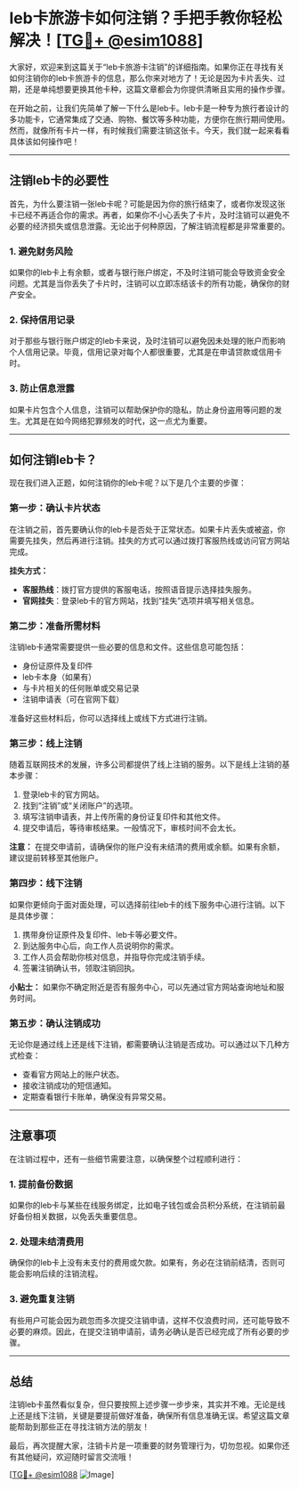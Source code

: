 # leb卡旅游卡如何注销？手把手教你轻松解决！[[TG💪+ @esim1088](https://t.me/s/esim1088)]

大家好，欢迎来到这篇关于“leb卡旅游卡注销”的详细指南。如果你正在寻找有关如何注销你的leb卡旅游卡的信息，那么你来对地方了！无论是因为卡片丢失、过期，还是单纯想要更换其他卡种，这篇文章都会为你提供清晰且实用的操作步骤。

在开始之前，让我们先简单了解一下什么是leb卡。leb卡是一种专为旅行者设计的多功能卡，它通常集成了交通、购物、餐饮等多种功能，方便你在旅行期间使用。然而，就像所有卡片一样，有时候我们需要注销这张卡。今天，我们就一起来看看具体该如何操作吧！

---

## 注销leb卡的必要性

首先，为什么要注销一张leb卡呢？可能是因为你的旅行结束了，或者你发现这张卡已经不再适合你的需求。再者，如果你不小心丢失了卡片，及时注销可以避免不必要的经济损失或信息泄露。无论出于何种原因，了解注销流程都是非常重要的。

### 1. 避免财务风险
如果你的leb卡上有余额，或者与银行账户绑定，不及时注销可能会导致资金安全问题。尤其是当你丢失了卡片时，注销可以立即冻结该卡的所有功能，确保你的财产安全。

### 2. 保持信用记录
对于那些与银行账户绑定的leb卡来说，及时注销可以避免因未处理的账户而影响个人信用记录。毕竟，信用记录对每个人都很重要，尤其是在申请贷款或信用卡时。

### 3. 防止信息泄露
如果卡片包含个人信息，注销可以帮助保护你的隐私，防止身份盗用等问题的发生。尤其是在如今网络犯罪频发的时代，这一点尤为重要。

---

## 如何注销leb卡？

现在我们进入正题，如何注销你的leb卡呢？以下是几个主要的步骤：

### **第一步：确认卡片状态**
在注销之前，首先要确认你的leb卡是否处于正常状态。如果卡片丢失或被盗，你需要先挂失，然后再进行注销。挂失的方式可以通过拨打客服热线或访问官方网站完成。

**挂失方式：**
- **客服热线**：拨打官方提供的客服电话，按照语音提示选择挂失服务。
- **官网挂失**：登录leb卡的官方网站，找到“挂失”选项并填写相关信息。

### **第二步：准备所需材料**
注销leb卡通常需要提供一些必要的信息和文件。这些信息可能包括：
- 身份证原件及复印件
- leb卡本身（如果有）
- 与卡片相关的任何账单或交易记录
- 注销申请表（可在官网下载）

准备好这些材料后，你可以选择线上或线下方式进行注销。

### **第三步：线上注销**
随着互联网技术的发展，许多公司都提供了线上注销的服务。以下是线上注销的基本步骤：
1. 登录leb卡的官方网站。
2. 找到“注销”或“关闭账户”的选项。
3. 填写注销申请表，并上传所需的身份证复印件和其他文件。
4. 提交申请后，等待审核结果。一般情况下，审核时间不会太长。

**注意：** 在提交申请前，请确保你的账户没有未结清的费用或余额。如果有余额，建议提前转移至其他账户。

### **第四步：线下注销**
如果你更倾向于面对面处理，可以选择前往leb卡的线下服务中心进行注销。以下是具体步骤：
1. 携带身份证原件及复印件、leb卡等必要文件。
2. 到达服务中心后，向工作人员说明你的需求。
3. 工作人员会帮助你核对信息，并指导你完成注销手续。
4. 签署注销确认书，领取注销回执。

**小贴士：** 如果你不确定附近是否有服务中心，可以先通过官方网站查询地址和服务时间。

### **第五步：确认注销成功**
无论你是通过线上还是线下注销，都需要确认注销是否成功。可以通过以下几种方式检查：
- 查看官方网站上的账户状态。
- 接收注销成功的短信通知。
- 定期查看银行卡账单，确保没有异常交易。

---

## 注意事项

在注销过程中，还有一些细节需要注意，以确保整个过程顺利进行：

### 1. 提前备份数据
如果你的leb卡与某些在线服务绑定，比如电子钱包或会员积分系统，在注销前最好备份相关数据，以免丢失重要信息。

### 2. 处理未结清费用
确保你的leb卡上没有未支付的费用或欠款。如果有，务必在注销前结清，否则可能会影响后续的注销流程。

### 3. 避免重复注销
有些用户可能会因为疏忽而多次提交注销申请，这样不仅浪费时间，还可能导致不必要的麻烦。因此，在提交注销申请前，请务必确认是否已经完成了所有必要的步骤。

---

## 总结

注销leb卡虽然看似复杂，但只要按照上述步骤一步步来，其实并不难。无论是线上还是线下注销，关键是要提前做好准备，确保所有信息准确无误。希望这篇文章能帮助到那些正在寻找注销方法的朋友！

最后，再次提醒大家，注销卡片是一项重要的财务管理行为，切勿忽视。如果你还有其他疑问，欢迎随时留言交流哦！

[[TG💪+ @esim1088](https://t.me/s/esim1088) ![Image](https://i.postimg.cc/4NQfJmqS/Snipaste-2025-05-13-00-14-12.png)]